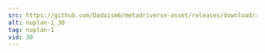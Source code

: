 ```yaml
---
src: https://github.com/Dadaism6/metadriverse-asset/releases/download/assetsv1.0.2/nuplan-1_30.mp4
alt: nuplan-1_30
tag: nuplan-1
vid: 30
---
```

